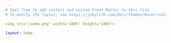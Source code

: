 ```yaml
---
# Feel free to add content and custom Front Matter to this file.
# To modify the layout, see https://jekyllrb.com/docs/themes/#overriding-theme-defaults

<img src="/unma.png" width="100%" height="100%">

layout: home
---
```


